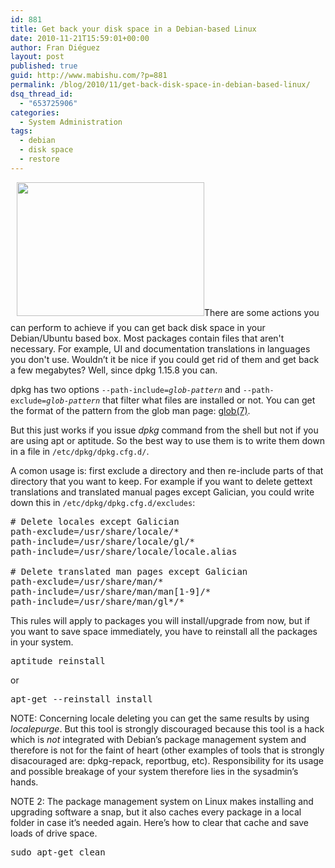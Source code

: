 ```yaml
---
id: 881
title: Get back your disk space in a Debian-based Linux
date: 2010-11-21T15:59:01+00:00
author: Fran Diéguez
layout: post
published: true
guid: http://www.mabishu.com/?p=881
permalink: /blog/2010/11/get-back-disk-space-in-debian-based-linux/
dsq_thread_id:
  - "653725906"
categories:
  - System Administration
tags:
  - debian
  - disk space
  - restore
---
```

<a href="http://www.flickr.com/photos/beercoaster/4242576451/"><img class="alignright size-medium wp-image-882" style="margin: 0px 0px 10px 10px;" title="Disk Space" alt="" src="http://www.mabishu.com/wp-content/uploads/2010/11/4242576451_39b4be5d76_b-300x214.jpg" width="300" height="214" /></a>There are some actions you can perform to achieve if you can get back disk space in your Debian/Ubuntu based box. Most packages contain files that aren't necessary. For example, UI and documentation translations in languages you don't use. Wouldn’t it be nice if you could get rid of them and get back a few megabytes? Well, since dpkg 1.15.8 you can.

dpkg has two options <code>--path-include=<em>glob-pattern</em></code> and <code>--path-exclude=<em>glob-pattern</em></code> that filter what files are installed or not. You can get the format of the pattern from the glob man page: <a href="http://man.cx/glob%287%29">glob(7)</a>.

But this just works if you issue <em>dpkg</em> command from the shell but not if you are using apt or aptitude. So the best way to use them is to write them down in a file in <code>/etc/dpkg/dpkg.cfg.d/</code>.

A comon usage is: first exclude a directory and then re-include parts of that directory that you want to keep. For example if you want to delete gettext translations and translated manual pages except Galician, you could write down this in <code>/etc/dpkg/dpkg.cfg.d/excludes</code>:
<pre># Delete locales except Galician
path-exclude=/usr/share/locale/*
path-include=/usr/share/locale/gl/*
path-include=/usr/share/locale/locale.alias

# Delete translated man pages except Galician
path-exclude=/usr/share/man/*
path-include=/usr/share/man/man[1-9]/*
path-include=/usr/share/man/gl*/*</pre>
This rules will apply to packages you will install/upgrade from now, but if you want to save space immediately, you have to reinstall all the packages in your system.
<pre>aptitude reinstall</pre>
or
<pre>apt-get --reinstall install</pre>
NOTE:
Concerning locale deleting you can get the same results by using <em>localepurge</em>. But this tool is strongly discouraged because this tool is a hack which is *not* integrated with Debian’s package management system and therefore is not for the faint of heart (other examples of tools that is strongly disacouraged are: dpkg-repack, reportbug, etc). Responsibility for its usage and possible breakage of your system therefore lies in the sysadmin’s hands.

NOTE 2:
The package management system on Linux makes installing and upgrading software a snap, but it also caches every package in a local folder in case it’s needed again. Here’s how to clear that cache and save loads of drive space.
<pre>sudo apt-get clean</pre>